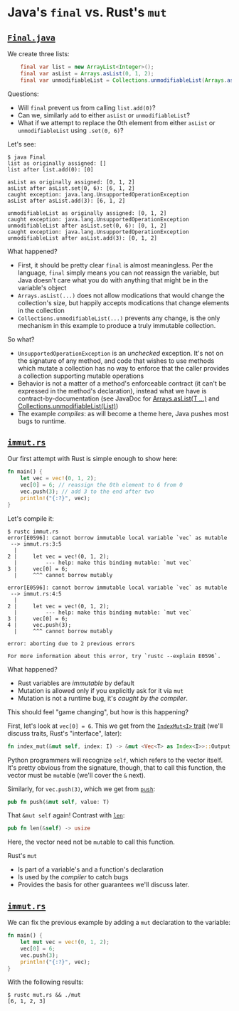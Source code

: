 # Java's `final` vs. Rust's `mut`

## [`Final.java`](java/Final.java)

We create three lists:

```java
    final var list = new ArrayList<Integer>();
    final var asList = Arrays.asList(0, 1, 2);
    final var unmodifiableList = Collections.unmodifiableList(Arrays.asList(0, 1, 2));
```

Questions:

* Will `final` prevent us from calling `list.add(0)`?
* Can we, similarly `add` to either `asList` or `unmodifiableList`?
* What if we attempt to replace the 0th element from either `asList` or `unmodifiableList` using `.set(0, 6)`?

Let's see:

```
$ java Final 
list as originally assigned: []
list after list.add(0): [0]

asList as originally assigned: [0, 1, 2]
asList after asList.set(0, 6): [6, 1, 2]
caught exception: java.lang.UnsupportedOperationException
asList after asList.add(3): [6, 1, 2]

unmodifiableList as originally assigned: [0, 1, 2]
caught exception: java.lang.UnsupportedOperationException
unmodifiableList after asList.set(0, 6): [0, 1, 2]
caught exception: java.lang.UnsupportedOperationException
unmodifiableList after asList.add(3): [0, 1, 2]
```

What happened?

* First, it should be pretty clear `final` is almost meaningless. Per the language, `final` simply means you can not reassign the variable, but Java doesn't care what you do with anything that might be in the variable's object
* `Arrays.asList(...)` does not allow modications that would change the collection's size, but happily accepts modications that change elements in the collection
* `Collections.unmodifiableList(...)` prevents any change, is the only mechanism in this example to produce a truly immutable collection.

So what?

* `UnsupportedOperationException` is an _unchecked_ exception. It's not on the signature of any method, and code that wishes to use methods which mutate a collection has no way to enforce that the caller provides a collection supporting mutable operations
* Behavior is not a matter of a method's enforceable contract (it can't be expressed in the method's declaration), instead what we have is contract-by-documentation (see JavaDoc for [Arrays.asList(T ...)](https://docs.oracle.com/en/java/javase/12/docs/api/java.base/java/util/Arrays.html#asList(T...)) and [Collections.unmodifiableList(List)](https://docs.oracle.com/en/java/javase/12/docs/api/java.base/java/util/Collections.html#unmodifiableList(java.util.List)))
* The example _compiles_: as will become a theme here, Java pushes most bugs to runtime.

## [`immut.rs`](rust/immut.rs)

Our first attempt with Rust is simple enough to show here:

```rust
fn main() {
    let vec = vec!(0, 1, 2);
    vec[0] = 6; // reassign the 0th element to 6 from 0
    vec.push(3); // add 3 to the end after two
    println!("{:?}", vec);
}
```

Let's compile it:
```
$ rustc immut.rs 
error[E0596]: cannot borrow immutable local variable `vec` as mutable
 --> immut.rs:3:5
  |
2 |     let vec = vec!(0, 1, 2);
  |         --- help: make this binding mutable: `mut vec`
3 |     vec[0] = 6;
  |     ^^^ cannot borrow mutably

error[E0596]: cannot borrow immutable local variable `vec` as mutable
 --> immut.rs:4:5
  |
2 |     let vec = vec!(0, 1, 2);
  |         --- help: make this binding mutable: `mut vec`
3 |     vec[0] = 6;
4 |     vec.push(3);
  |     ^^^ cannot borrow mutably

error: aborting due to 2 previous errors

For more information about this error, try `rustc --explain E0596`.
```

What happened?

* Rust variables are _immutable_ by default
* Mutation is allowed only if you explicitly ask for it via `mut`
* Mutation is not a runtime bug, it's _caught by the compiler_.

This should feel "game changing", but how is this happening?

First, let's look at `vec[0] = 6`. This we get from the [`IndexMut<I>` trait](https://doc.rust-lang.org/std/vec/struct.Vec.html#impl-IndexMut%3CI%3E) (we'll discuss traits, Rust's "interface", later):

```rust
fn index_mut(&mut self, index: I) -> &mut <Vec<T> as Index<I>>::Output
```

Python programmers will recognize `self`, which refers to the vector itself. It's pretty obvious from the signature, though, that to call this function, the vector must be `mut`able (we'll cover the `&` next).

Similarly, for `vec.push(3)`, which we get from [`push`](https://doc.rust-lang.org/std/vec/struct.Vec.html#method.push):

```rust
pub fn push(&mut self, value: T)
```

That `&mut self` again! Contrast with [`len`](https://doc.rust-lang.org/std/vec/struct.Vec.html#method.len):

```rust
pub fn len(&self) -> usize
```

Here, the vector need not be `mut`able to call this function.

Rust's `mut`

* Is part of a variable's and a function's declaration
* Is used by the _compiler_ to catch bugs
* Provides the basis for other guarantees we'll discuss later.

## [`immut.rs`](rust/immut.rs)

We can fix the previous example by adding a `mut` declaration to the variable:

```rust
fn main() {
    let mut vec = vec!(0, 1, 2);
    vec[0] = 6;
    vec.push(3);
    println!("{:?}", vec);
}
```

With the following results:

```
$ rustc mut.rs && ./mut
[6, 1, 2, 3]
```